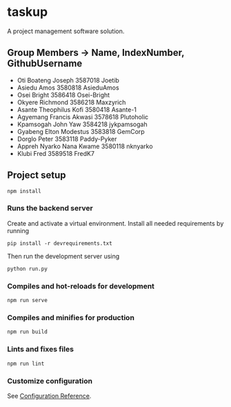 # taskup
A project management software solution.


## Group Members -> Name, IndexNumber, GithubUsername
  - Oti Boateng Joseph        3587018         Joetib
  - Asiedu Amos               3580818         AsieduAmos
  - Osei Bright               3586418         Osei-Bright
  - Okyere Richmond           3586218         Maxzyrich
  - Asante Theophilus Kofi    3580418         Asante-1
  - Agyemang Francis Akwasi   3578618         Plutoholic
  - Kpamsogah John Yaw        3584218         jykpamsogah
  - Gyabeng Elton Modestus    3583818         GemCorp
  - Dorglo Peter              3583118         Paddy-Pyker
  - Appreh Nyarko Nana Kwame  3580118         nknyarko
  - Klubi Fred                3589518         FredK7

## Project setup
```
npm install
```

### Runs the backend server
Create and activate a virtual environment.
Install all needed requirements by running

```
pip install -r devrequirements.txt
```

Then run the development server using
```
python run.py
```

### Compiles and hot-reloads for development
```
npm run serve
```

### Compiles and minifies for production
```
npm run build
```

### Lints and fixes files
```
npm run lint
```

### Customize configuration
See [Configuration Reference](https://cli.vuejs.org/config/).
